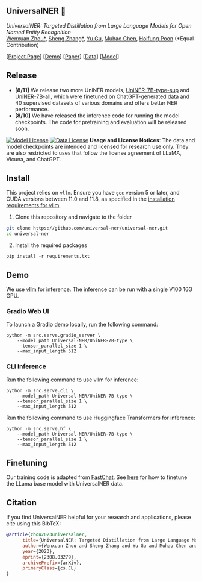 ## UniversalNER 🚀

*UniversalNER: Targeted Distillation from Large Language Models for Open Named Entity Recognition*<br/>
[Wenxuan Zhou*](https://wzhouad.github.io/), [Sheng Zhang*](https://sheng-z.github.io/), [Yu Gu](https://www.linkedin.com/in/aidengu/), [Muhao Chen](https://muhaochen.github.io/), [Hoifung Poon](https://www.microsoft.com/en-us/research/people/hoifung/) (*Equal Contribution)

[[Project Page](https://universal-ner.github.io/)] [[Demo](https://universal-ner.github.io/)] [[Paper](https://arxiv.org/abs/2308.03279)] [[Data](https://huggingface.co/Universal-NER)] [[Model](https://huggingface.co/Universal-NER)]

## Release
- **[8/11]** We release two more UniNER models, [UniNER-7B-type-sup](https://huggingface.co/Universal-NER/UniNER-7B-type-sup) and [UniNER-7B-all](https://huggingface.co/Universal-NER/UniNER-7B-all), which were finetuned on ChatGPT-generated data and 40 supervised datasets of various domains and offers better NER performance.
- **[8/10]** We have released the inference code for running the model checkpoints. The code for pretraining and evaluation will be released soon.

[![Model License](https://img.shields.io/badge/Model%20License-CC%20By%20NC%204.0-red.svg)](https://creativecommons.org/licenses/by-nc/4.0/)
[![Data License](https://img.shields.io/badge/Data%20License-CC%20By%20NC%204.0-red.svg)](https://creativecommons.org/licenses/by-nc/4.0/)
**Usage and License Notices**: The data and model checkpoints are intended and licensed for research use only. They are also restricted to uses that follow the license agreement of LLaMA, Vicuna, and ChatGPT.

## Install

This project relies on `vllm`. Ensure you have `gcc` version 5 or later, and CUDA versions between 11.0 and 11.8, as specified in the [installation requirements for vllm](https://vllm.readthedocs.io/en/latest/getting_started/installation.html).

1. Clone this repository and navigate to the folder
```bash
git clone https://github.com/universal-ner/universal-ner.git
cd universal-ner
```

2. Install the required packages
```Shell
pip install -r requirements.txt
```
## Demo

We use [vllm](https://github.com/vllm-project/vllm) for inference. The inference can be run with a single V100 16G GPU.

### Gradio Web UI

To launch a Gradio demo locally, run the following command:

```Shell
python -m src.serve.gradio_server \
    --model_path Universal-NER/UniNER-7B-type \
    --tensor_parallel_size 1 \
    --max_input_length 512
```

### CLI Inference

Run the following command to use vllm for inference:

```Shell
python -m src.serve.cli \
    --model_path Universal-NER/UniNER-7B-type \
    --tensor_parallel_size 1 \
    --max_input_length 512
```

Run the following command to use Huggingface Transformers for inference:

```Shell
python -m src.serve.hf \
    --model_path Universal-NER/UniNER-7B-type \
    --tensor_parallel_size 1 \
    --max_input_length 512
```

## Finetuning

Our training code is adapted from [FastChat](https://github.com/lm-sys/FastChat). See [here](https://github.com/universal-ner/universal-ner/tree/main/src/train) for how to finetune the LLama base model with UniversalNER data.

## Citation

If you find UniversalNER helpful for your research and applications, please cite using this BibTeX:
```bibtex
@article{zhou2023universalner,
      title={UniversalNER: Targeted Distillation from Large Language Models for Open Named Entity Recognition}, 
      author={Wenxuan Zhou and Sheng Zhang and Yu Gu and Muhao Chen and Hoifung Poon},
      year={2023},
      eprint={2308.03279},
      archivePrefix={arXiv},
      primaryClass={cs.CL}
}
```
